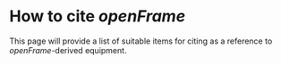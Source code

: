 # How to cite _openFrame_

This page will provide a list of suitable items for citing as a reference to _openFrame_-derived equipment.
